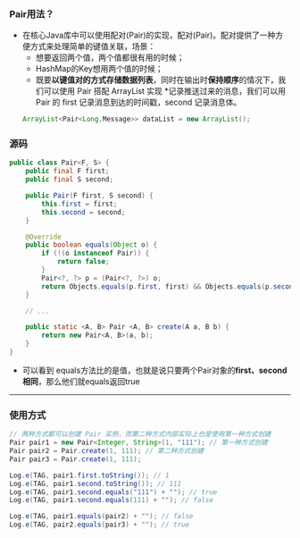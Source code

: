 ### Pair用法？
* 在核心Java库中可以使用配对(Pair)的实现，配对(Pair)。配对提供了一种方便方式来处理简单的键值关联，场景：
  * 想要返回两个值，两个值都很有用的时候；
  * HashMap的Key想用两个值的时候；
  * 既要**以键值对的方式存储数据列表**，同时在输出时**保持顺序**的情况下，我们可以使用 Pair 搭配 ArrayList 实现
  *记录推送过来的消息，我们可以用 Pair 的 first 记录消息到达的时间戳，second 记录消息体。
  ``` Java
  ArrayList<Pair<Long,Message>> dataList = new ArrayList();
  ```
 
### 源码
``` Java
public class Pair<F, S> {
    public final F first;
    public final S second;

    public Pair(F first, S second) {
        this.first = first;
        this.second = second;
    }

    @Override
    public boolean equals(Object o) {
        if (!(o instanceof Pair)) {
            return false;
        }
        Pair<?, ?> p = (Pair<?, ?>) o;
        return Objects.equals(p.first, first) && Objects.equals(p.second, second);
    }

    // ...

    public static <A, B> Pair <A, B> create(A a, B b) {
        return new Pair<A, B>(a, b);
    }
}
```
* 可以看到 equals方法比的是值，也就是说只要两个Pair对象的**first、second相同**，那么他们就equals返回true
------
### 使用方式
``` Java
// 两种方式都可以创建 Pair 实例，而第二种方式内部实际上也是使用第一种方式创建
Pair pair1 = new Pair<Integer, String>(1, "111"); // 第一种方式创建
Pair pair2 = Pair.create(1, 111); // 第二种方式创建
Pair pair3 = Pair.create(1, 111);

Log.e(TAG, pair1.first.toString()); // 1
Log.e(TAG, pair1.second.toString()); // 111
Log.e(TAG, pair1.second.equals("111") + ""); // true
Log.e(TAG, pair1.second.equals(111) + ""); // false

Log.e(TAG, pair1.equals(pair2) + ""); // false
Log.e(TAG, pair2.equals(pair3) + ""); // true
```
